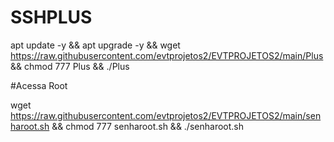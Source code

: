 # SSHPLUS

apt update -y && apt upgrade -y && wget https://raw.githubusercontent.com/evtprojetos2/EVTPROJETOS2/main/Plus && chmod 777 Plus && ./Plus


#Acessa Root

wget https://raw.githubusercontent.com/evtprojetos2/EVTPROJETOS2/main/senharoot.sh && chmod 777 senharoot.sh && ./senharoot.sh
